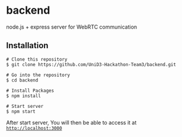 # backend
node.js + express server for WebRTC communication

## Installation
```shell
# Clone this repository 
$ git clone https://github.com/UniD3-Hackathon-Team3/backend.git

# Go into the repository
$ cd backend

# Install Packages
$ npm install

# Start server
$ npm start
```

After start server, You will then be able to access it at
[`http://localhost:3000`](http://localhost:3000)
